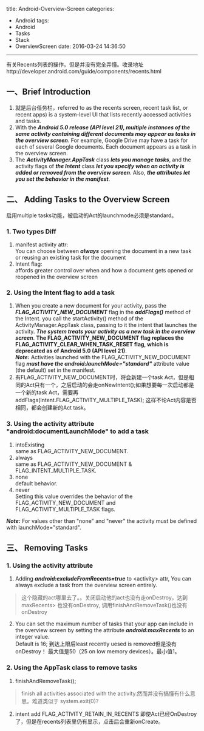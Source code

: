title: Android-Overview-Screen
categories:
  - Android
tags:
  - Android
  - Tasks
  - Stack
  - OverviewScreen
date: 2016-03-24 14:36:50
---
有关Recents列表的操作。但是并没有完全弄懂。收录地址http://developer.android.com/guide/components/recents.html

## 一、Brief Introduction

1. 就是后台任务栏，referred to as the recents screen, recent task list, or recent apps) is a system-level UI that lists recently accessed activities and tasks.
2. With the ***Android 5.0 release (API level 21), multiple instances of the same activity containing different documents may appear as tasks in the overview screen***. For example, Google Drive may have a task for each of several Google documents. Each document appears as a task in the overview screen.
3. The ***ActivityManager.AppTask*** class ***lets you manage tasks***, and the activity flags of ***the Intent*** class ***let you specify when an activity is added or removed from the overview screen***. Also, ***the <activity> attributes let you set the behavior in the manifest***.

## 二、 Adding Tasks to the Overview Screen

启用multiple tasks功能，被启动的Act的launchmode必须是standard。

### 1. Two types Diff

1. manifest activity attr:     
You can choose between ***always*** opening the document in a new task or reusing an existing task for the document
2. Intent flag:    
affords greater control over when and how a document gets opened or reopened in the overview screen

### 2. Using the Intent flag to add a task

1. When you create a new document for your activity, pass the ***FLAG_ACTIVITY_NEW_DOCUMENT*** flag in the ***addFlags()*** method of the Intent. you call the startActivity() method of the ActivityManager.AppTask class, passing to it the intent that launches the activity. ***The system treats your activity as a new task in the overview screen***. **The FLAG_ACTIVITY_NEW_DOCUMENT flag replaces the FLAG_ACTIVITY_CLEAR_WHEN_TASK_RESET flag, which is deprecated as of Android 5.0 (API level 21)**.    
***Note:*** Activities launched with the FLAG_ACTIVITY_NEW_DOCUMENT flag ***must have the android:launchMode="standard"*** attribute value (the default) set in the manifest.
2. 有FLAG_ACTIVITY_NEW_DOCUMENT时，将会新建一个task Act，但是相同的Act只有一个，之后启动的会走onNewIntent();如果想要每一次启动都是一个新的task Act，需要再addFlags(Intent.FLAG_ACTIVITY_MULTIPLE_TASK); 这样不论Act内容是否相同，都会创建新的Act task。

### 3. Using the activity attribute  "android:documentLaunchMode" to add a task

1. intoExisting    
same as FLAG_ACTIVITY_NEW_DOCUMENT.
2. always    
same as FLAG_ACTIVITY_NEW_DOCUMENT & FLAG_INTENT_MULTIPLE_TASK.
3. none    
default behavior.
4. never    
Setting this value overrides the behavior of the FLAG_ACTIVITY_NEW_DOCUMENT and FLAG_ACTIVITY_MULTIPLE_TASK flags.

***Note:*** For values other than "none" and "never" the activity must be defined with launchMode="standard".


## 三、 Removing Tasks

### 1. Using the activity attribute

1. Adding ***android:excludeFromRecents=true*** to \<activity> attr, You can always exclude a task from the overview screen entirely.
> 这个隐藏的act哪里去了。。关闭启动他的act也没有走onDestroy，达到maxRecents> 也没有onDestroy, 调用finishAndRemoveTask()也没有onDestroy
> 

2. You can set the maximum number of tasks that your app can include in the overview screen by setting the <activity> attribute ***android:maxRecents*** to an integer value.     
Default is 16; 到达上限后least recently uesed is removed但是没有onDestroy！ 最大值是50（25 on low memory devices）。最小值1。

### 2. Using the AppTask class to remove tasks

1. finishAndRemoveTask();     
> finish all activities associated with the activity.然而并没有搞懂有什么意思。难道类似于 system.exit(0)?
2. intent add FLAG_ACTIVITY_RETAIN_IN_RECENTS
即使Act已经OnDestroy了，但是在recents列表里仍有显示，点击后会重新onCreate。